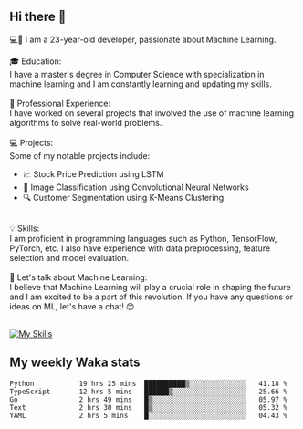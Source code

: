 ## Hi there 👋

💻🤖 I am a 23-year-old developer, passionate about Machine Learning.</br>

🎓 Education:</br>
I have a master's degree in Computer Science with specialization in machine learning and I am constantly learning and updating my skills.
</br></br>
💼 Professional Experience:</br>
I have worked on several projects that involved the use of machine learning algorithms to solve real-world problems.
</br></br>
💻 Projects:</br>
Some of my notable projects include:
</br>
- 📈 Stock Price Prediction using LSTM</br>
- 🤖 Image Classification using Convolutional Neural Networks</br>
- 🔍 Customer Segmentation using K-Means Clustering</br>
</br>
💡 Skills:</br>
I am proficient in programming languages such as Python, TensorFlow, PyTorch, etc. I also have experience with data preprocessing, feature selection and model evaluation.
</br></br>
💬 Let's talk about Machine Learning:</br>
I believe that Machine Learning will play a crucial role in shaping the future and I am excited to be a part of this revolution. If you have any questions or ideas on ML, let's have a chat! 😊
</br></br>

[![My Skills](https://skillicons.dev/icons?i=html,css,docker,express,figma,firebase,graphql,nodejs,react,ts,vue,py,pytorch)](https://skillicons.dev)

## My weekly Waka stats

<!--START_SECTION:waka-->

```text
Python           19 hrs 25 mins  ██████████▒░░░░░░░░░░░░░░   41.18 %
TypeScript       12 hrs 5 mins   ██████▒░░░░░░░░░░░░░░░░░░   25.66 %
Go               2 hrs 49 mins   █▒░░░░░░░░░░░░░░░░░░░░░░░   05.97 %
Text             2 hrs 30 mins   █▒░░░░░░░░░░░░░░░░░░░░░░░   05.32 %
YAML             2 hrs 5 mins    █░░░░░░░░░░░░░░░░░░░░░░░░   04.43 %
```

<!--END_SECTION:waka-->

